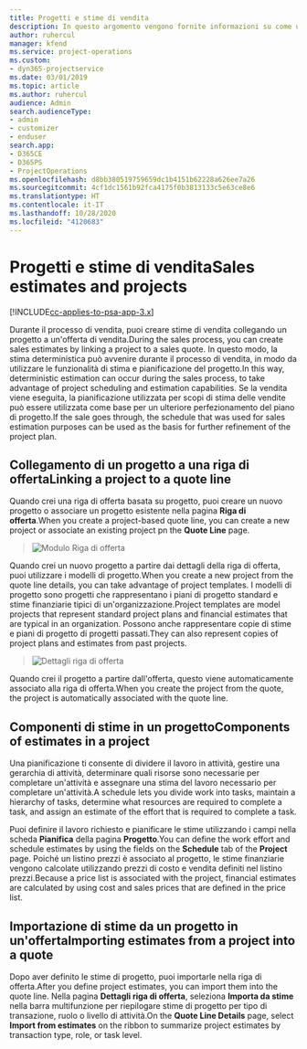 ```yaml
---
title: Progetti e stime di vendita
description: In questo argomento vengono fornite informazioni su come utilizzare la pianificazione e le stime nel processo di vendita.
author: ruhercul
manager: kfend
ms.service: project-operations
ms.custom:
- dyn365-projectservice
ms.date: 03/01/2019
ms.topic: article
ms.author: ruhercul
audience: Admin
search.audienceType:
- admin
- customizer
- enduser
search.app:
- D365CE
- D365PS
- ProjectOperations
ms.openlocfilehash: d8bb380519759659dc1b4151b62228a626ee7a26
ms.sourcegitcommit: 4cf1dc1561b92fca4175f0b3813133c5e63ce8e6
ms.translationtype: HT
ms.contentlocale: it-IT
ms.lasthandoff: 10/28/2020
ms.locfileid: "4120683"
---
```

# <a name="sales-estimates-and-projects"></a><span data-ttu-id="a8501-103">Progetti e stime di vendita</span><span class="sxs-lookup"><span data-stu-id="a8501-103">Sales estimates and projects</span></span>

[!INCLUDE[cc-applies-to-psa-app-3.x](../includes/cc-applies-to-psa-app-3x.md)]

<span data-ttu-id="a8501-104">Durante il processo di vendita, puoi creare stime di vendita collegando un progetto a un'offerta di vendita.</span><span class="sxs-lookup"><span data-stu-id="a8501-104">During the sales process, you can create sales estimates by linking a project to a sales quote.</span></span> <span data-ttu-id="a8501-105">In questo modo, la stima deterministica può avvenire durante il processo di vendita, in modo da utilizzare le funzionalità di stima e pianificazione del progetto.</span><span class="sxs-lookup"><span data-stu-id="a8501-105">In this way, deterministic estimation can occur during the sales process, to take advantage of project scheduling and estimation capabilities.</span></span> <span data-ttu-id="a8501-106">Se la vendita viene eseguita, la pianificazione utilizzata per scopi di stima delle vendite può essere utilizzata come base per un ulteriore perfezionamento del piano di progetto.</span><span class="sxs-lookup"><span data-stu-id="a8501-106">If the sale goes through, the schedule that was used for sales estimation purposes can be used as the basis for further refinement of the project plan.</span></span>

## <a name="linking-a-project-to-a-quote-line"></a><span data-ttu-id="a8501-107">Collegamento di un progetto a una riga di offerta</span><span class="sxs-lookup"><span data-stu-id="a8501-107">Linking a project to a quote line</span></span>

<span data-ttu-id="a8501-108">Quando crei una riga di offerta basata su progetto, puoi creare un nuovo progetto o associare un progetto esistente nella pagina **Riga di offerta**.</span><span class="sxs-lookup"><span data-stu-id="a8501-108">When you create a project-based quote line, you can create a new project or associate an existing project pn the **Quote Line** page.</span></span> 

> ![Modulo Riga di offerta](media/project-8.png)
 
<span data-ttu-id="a8501-110">Quando crei un nuovo progetto a partire dai dettagli della riga di offerta, puoi utilizzare i modelli di progetto.</span><span class="sxs-lookup"><span data-stu-id="a8501-110">When you create a new project from the quote line details, you can take advantage of project templates.</span></span> <span data-ttu-id="a8501-111">I modelli di progetto sono progetti che rappresentano i piani di progetto standard e stime finanziarie tipici di un'organizzazione.</span><span class="sxs-lookup"><span data-stu-id="a8501-111">Project templates are model projects that represent standard project plans and financial estimates that are typical in an organization.</span></span> <span data-ttu-id="a8501-112">Possono anche rappresentare copie di stime e piani di progetto di progetti passati.</span><span class="sxs-lookup"><span data-stu-id="a8501-112">They can also represent copies of project plans and estimates from past projects.</span></span>

> ![Dettagli riga di offerta](media/project-9.png)
  
<span data-ttu-id="a8501-114">Quando crei il progetto a partire dall'offerta, questo viene automaticamente associato alla riga di offerta.</span><span class="sxs-lookup"><span data-stu-id="a8501-114">When you create the project from the quote, the project is automatically associated with the quote line.</span></span>

## <a name="components-of-estimates-in-a-project"></a><span data-ttu-id="a8501-115">Componenti di stime in un progetto</span><span class="sxs-lookup"><span data-stu-id="a8501-115">Components of estimates in a project</span></span>

<span data-ttu-id="a8501-116">Una pianificazione ti consente di dividere il lavoro in attività, gestire una gerarchia di attività, determinare quali risorse sono necessarie per completare un'attività e assegnare una stima del lavoro necessario per completare un'attività.</span><span class="sxs-lookup"><span data-stu-id="a8501-116">A schedule lets you divide work into tasks, maintain a hierarchy of tasks, determine what resources are required to complete a task, and assign an estimate of the effort that is required to complete a task.</span></span>

<span data-ttu-id="a8501-117">Puoi definire il lavoro richiesto e pianificare le stime utilizzando i campi nella scheda **Pianifica** della pagina **Progetto**.</span><span class="sxs-lookup"><span data-stu-id="a8501-117">You can define the work effort and schedule estimates by using the fields on the **Schedule** tab of the **Project** page.</span></span> <span data-ttu-id="a8501-118">Poiché un listino prezzi è associato al progetto, le stime finanziarie vengono calcolate utilizzando prezzi di costo e vendita definiti nel listino prezzi.</span><span class="sxs-lookup"><span data-stu-id="a8501-118">Because a price list is associated with the project, financial estimates are calculated by using cost and sales prices that are defined in the price list.</span></span>

## <a name="importing-estimates-from-a-project-into-a-quote"></a><span data-ttu-id="a8501-119">Importazione di stime da un progetto in un'offerta</span><span class="sxs-lookup"><span data-stu-id="a8501-119">Importing estimates from a project into a quote</span></span>

<span data-ttu-id="a8501-120">Dopo aver definito le stime di progetto, puoi importarle nella riga di offerta.</span><span class="sxs-lookup"><span data-stu-id="a8501-120">After you define project estimates, you can import them into the quote line.</span></span> <span data-ttu-id="a8501-121">Nella pagina **Dettagli riga di offerta**, seleziona **Importa da stime** nella barra multifunzione per riepilogare stime di progetto per tipo di transazione, ruolo o livello di attività.</span><span class="sxs-lookup"><span data-stu-id="a8501-121">On the **Quote Line Details** page, select **Import from estimates** on the ribbon to summarize project estimates by transaction type, role, or task level.</span></span>
